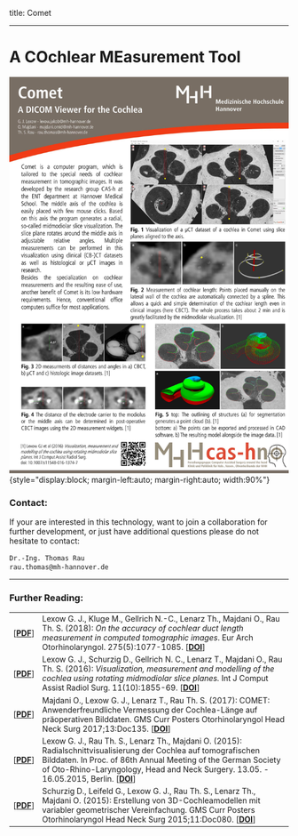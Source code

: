 title: Comet

- - - 

# A COchlear MEasurement Tool

![Flyer](flyer_en_v2.jpg){style="display:block; margin-left:auto; margin-right:auto; width:90%"}


### Contact:
If your are interested in this technology, want to join a collaboration for further development, or just have additional questions please do not hesitate to contact:

    Dr.-Ing. Thomas Rau
    rau.thomas@mh-hannover.de

- - -

 
### Further Reading:

|    |      |
|----|------| 
| \[[**PDF**](https://link.springer.com/content/pdf/10.1007%2Fs00405-018-4930-7.pdf)\] | Lexow G. J., Kluge M., Gellrich N.-C., Lenarz Th., Majdani O., Rau Th. S. (2018): _On the accuracy of cochlear duct length measurement in computed tomographic images_. Eur Arch Otorhinolaryngol. 275(5):1077-1085. \[[**DOI**](https://doi.org/10.1007/s00405-018-4930-7)\] |
| \[[**PDF**](https://link.springer.com/content/pdf/10.1007%2Fs11548-016-1374-7.pdf)\] | Lexow G. J., Schurzig D., Gellrich N. C., Lenarz T., Majdani O., Rau Th. S. (2016): _Visualization, measurement and modelling of the cochlea using rotating midmodiolar slice planes._ Int J Comput Assist Radiol Surg. 11(10):1855-69. \[[**DOI**](https://doi.org/10.1007/s11548-016-1374-7)\] |
| \[[**PDF**](http://www.egms.de/static/pdf/journals/cpo/2017-13/cpo001689.pdf)\] | Majdani O., Lexow G. J., Lenarz T., Rau Th. S. (2017): COMET: Anwenderfreundliche Vermessung der Cochlea-Länge auf präoperativen Bilddaten. GMS Curr Posters Otorhinolaryngol Head Neck Surg 2017;13:Doc135. \[[**DOI**](http://www.egms.de/static/en/journals/cpo/2017-13/cpo001689.shtml)\] |
| \[[**PDF**](HNO_2015_Poster_Lexow.pdf "Poster")\]    | Lexow G. J., Rau Th. S., Lenarz Th., Majdani O. (2015): Radialschnittvisualisierung der Cochlea auf tomografischen Bilddaten. In Proc. of 86th Annual Meeting of the German Society of Oto-Rhino-Laryngology, Head and Neck Surgery. 13.05. - 16.05.2015, Berlin. \[[**DOI**](http://www.egms.de/static/en/meetings/hnod2015/15hnod096.shtml)\] |
| \[[**PDF**](http://www.egms.de/static/pdf/journals/cpo/2015-11/cpo001045.pdf)\] | Schurzig D., Leifeld G., Lexow G. J., Rau Th. S., Lenarz Th., Majdani O. (2015): Erstellung von 3D-Cochleamodellen mit variabler geometrischer Vereinfachung. GMS Curr Posters Otorhinolaryngol Head Neck Surg 2015;11:Doc080. \[[**DOI**](http://www.egms.de/static/en/journals/cpo/2015-11/cpo001045.shtml)\] |

   
      
